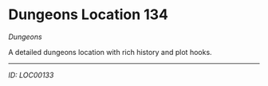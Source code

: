 # Dungeons Location 134

*Dungeons*

A detailed dungeons location with rich history and plot hooks.

---
*ID: LOC00133*